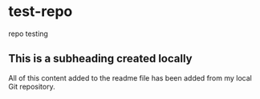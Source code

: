 # test-repo
repo testing

## This is a subheading created locally

All of this content added to the readme file has been added from my local Git repository.
